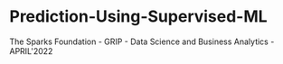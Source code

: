 # Prediction-Using-Supervised-ML
The Sparks Foundation - GRIP - Data Science and Business Analytics - APRIL'2022
